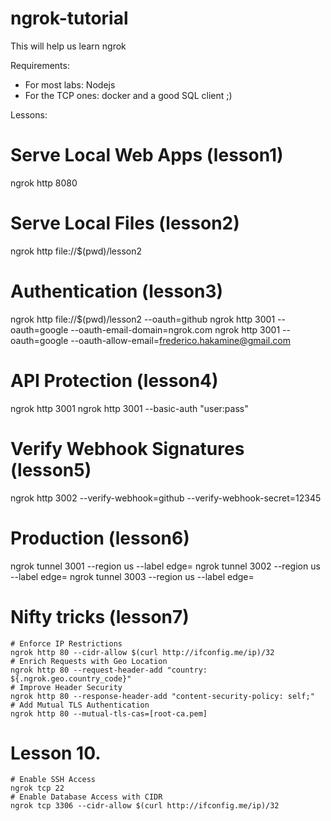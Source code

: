 # ngrok-tutorial
This will help us learn ngrok

Requirements: 
- For most labs: Nodejs
- For the TCP ones: docker and a good SQL client ;)

Lessons:

# Serve Local Web Apps (lesson1)
ngrok http 8080

# Serve Local Files (lesson2)
ngrok http file://$(pwd)/lesson2

# Authentication (lesson3)
ngrok http file://$(pwd)/lesson2 --oauth=github
ngrok http 3001 --oauth=google --oauth-email-domain=ngrok.com
ngrok http 3001 --oauth=google --oauth-allow-email=frederico.hakamine@gmail.com

# API Protection (lesson4)
ngrok http 3001
ngrok http 3001 --basic-auth "user:pass"

# Verify Webhook Signatures (lesson5)
ngrok http 3002 --verify-webhook=github --verify-webhook-secret=12345

# Production (lesson6)
ngrok tunnel 3001 --region us --label edge=
ngrok tunnel 3002 --region us --label edge=
ngrok tunnel 3003 --region us --label edge=

# Nifty tricks (lesson7)
    # Enforce IP Restrictions
    ngrok http 80 --cidr-allow $(curl http://ifconfig.me/ip)/32
    # Enrich Requests with Geo Location
    ngrok http 80 --request-header-add "country: ${.ngrok.geo.country_code}"
    # Improve Header Security
    ngrok http 80 --response-header-add "content-security-policy: self;"
    # Add Mutual TLS Authentication
    ngrok http 80 --mutual-tls-cas=[root-ca.pem]

# Lesson 10. 
    # Enable SSH Access
    ngrok tcp 22
    # Enable Database Access with CIDR
    ngrok tcp 3306 --cidr-allow $(curl http://ifconfig.me/ip)/32
